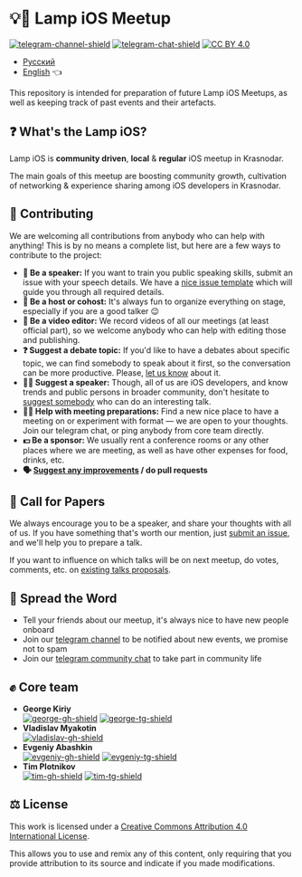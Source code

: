 # 💡📱 Lamp iOS Meetup

[![telegram-channel-shield]][telegram-channel]
[![telegram-chat-shield]][telegram-chat]
[![CC BY 4.0][cc-by-shield]][cc-by]

- [Русский](README)
- [English](README_EN) 👈

This repository is intended for preparation of future Lamp iOS Meetups, as well as keeping track of past events and their artefacts.

## ❓ What's the Lamp iOS?

Lamp iOS is **community driven**, **local** & **regular** iOS meetup in Krasnodar. 

The main goals of this meetup are boosting community growth, cultivation of networking & experience sharing among iOS developers in Krasnodar.

## 🤝 Contributing

We are welcoming all contributions from anybody who can help with anything! This is by no means a complete list, but here are a few ways to contribute to the project:

- **📢 Be a speaker:** If you want to train you public speaking skills, submit an issue with your speech details. We have a [nice issue template][submit-issue] which will guide you through all required details.
- **🎤 Be a host or cohost:** It's always fun to organize everything on stage, especially if you are a good talker 😉
- **📼 Be a video editor:** We record videos of all our meetings (at least official part), so we welcome anybody who can help with editing those and publishing.
- **❓ Suggest a debate topic:** If you'd like to have a debates about specific topic, we can find somebody to speak about it first, so the conversation can be more productive. Please, [let us know][submit-issue] about it.
- **👨‍💻 Suggest a speaker:** Though, all of us are iOS developers, and know trends and public persons in broader community, don't hesitate to [suggest somebody][submit-issue] who can do an interesting talk.
- **👷‍♂️ Help with meeting preparations:** Find a new nice place to have a meeting on or experiment with format — we are open to your thoughts. Join our telegram chat, or ping anybody from core team directly.
- **💵 Be a sponsor:** We usually rent a conference rooms or any other places where we are meeting, as well as have other expenses for food, drinks, etc.
- **🗣 [Suggest any improvements][submit-issue] / do pull requests** 

## 📄 Call for Papers

We always encourage you to be a speaker, and share your thoughts with all of us. If you have something that's worth our mention, just [submit an issue][submit-issue], and we'll help you to prepare a talk.

If you want to influence on which talks will be on next meetup, do votes, comments, etc. on [existing talks proposals][talks-proposals].

## 📣 Spread the Word

- Tell your friends about our meetup, it's always nice to have new people onboard
- Join our [telegram channel][telegram-channel] to be notified about new events, we promise not to spam
- Join our [telegram community chat][telegram-chat] to take part in community life

## ✊ Core team

- **George Kiriy**  
  [![george-gh-shield]][george-gh] [![george-tg-shield]][george-tg]
- **Vladislav Myakotin**  
  [![vladislav-gh-shield]][vladislav-gh]
- **Evgeniy Abashkin**  
  [![evgeniy-gh-shield]][evgeniy-gh] [![evgeniy-tg-shield]][evgeniy-tg]
- **Tim Plotnikov**  
  [![tim-gh-shield]][tim-gh] [![tim-tg-shield]][tim-tg]

## ⚖️ License

This work is licensed under a [Creative Commons Attribution 4.0 International License][cc-by].

This allows you to use and remix any of this content, only requiring that you provide attribution to its source and indicate if you made modifications.

[cc-by]: http://creativecommons.org/licenses/by/4.0/
[cc-by-shield]: https://img.shields.io/badge/License-CC%20BY%204.0-lightgrey

[telegram-channel]: https://tlgg.ru/joinchat/AAAAAFX6MT-bYTXpgU7O-w
[telegram-channel-shield]: https://img.shields.io/badge/Telegram-Channel-informational?logo=telegram
[telegram-chat]: https://tlgg.ru/joinchat/Bs0RLE48zKoVltig3GRmlw
[telegram-chat-shield]: https://img.shields.io/badge/Telegram-Chat-informational?logo=telegram

[george-tg]: https://tlgg.ru/mpsnp
[george-tg-shield]: https://img.shields.io/badge/@mpsnp-informational?logo=telegram&style=social
[george-gh]: https://github.com/mpsnp
[george-gh-shield]: https://img.shields.io/badge/@mpsnp-informational?logo=github&style=social

[vladislav-gh]: https://github.com/vladislav-m
[vladislav-gh-shield]: https://img.shields.io/badge/@vladislav--m-informational?logo=github&style=social

[evgeniy-tg]: https://tlgg.ru/AEvgen1y
[evgeniy-tg-shield]: https://img.shields.io/badge/@AEvgen1y-informational?logo=telegram&style=social
[evgeniy-gh]: https://github.com/AEvgeniy
[evgeniy-gh-shield]: https://img.shields.io/badge/@AEvgeniy-informational?logo=github&style=social

[tim-tg]: https://tlgg.ru/timofey_plotnikov
[tim-tg-shield]: https://img.shields.io/badge/@timofey__plotnikov-informational?logo=telegram&style=social
[tim-gh]: https://github.com/timopl
[tim-gh-shield]: https://img.shields.io/badge/@timopl-informational?logo=github&style=social

[submit-issue]: https://github.com/lamp-ios/meetup/issues/new/choose
[talks-proposals]: https://github.com/lamp-ios/meetup/issues?q=is%3Aissue+is%3Aopen+label%3Atalk